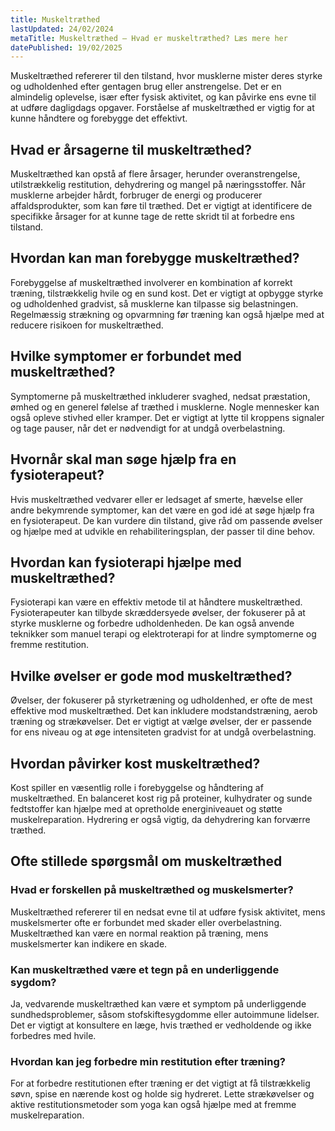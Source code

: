 ```yaml
---
title: Muskeltræthed
lastUpdated: 24/02/2024
metaTitle: Muskeltræthed – Hvad er muskeltræthed? Læs mere her
datePublished: 19/02/2025
---
```


Muskeltræthed refererer til den tilstand, hvor musklerne mister deres styrke og udholdenhed efter gentagen brug eller anstrengelse. Det er en almindelig oplevelse, især efter fysisk aktivitet, og kan påvirke ens evne til at udføre dagligdags opgaver. Forståelse af muskeltræthed er vigtig for at kunne håndtere og forebygge det effektivt.

## Hvad er årsagerne til muskeltræthed?

Muskeltræthed kan opstå af flere årsager, herunder overanstrengelse, utilstrækkelig restitution, dehydrering og mangel på næringsstoffer. Når musklerne arbejder hårdt, forbruger de energi og producerer affaldsprodukter, som kan føre til træthed. Det er vigtigt at identificere de specifikke årsager for at kunne tage de rette skridt til at forbedre ens tilstand.

## Hvordan kan man forebygge muskeltræthed?

Forebyggelse af muskeltræthed involverer en kombination af korrekt træning, tilstrækkelig hvile og en sund kost. Det er vigtigt at opbygge styrke og udholdenhed gradvist, så musklerne kan tilpasse sig belastningen. Regelmæssig strækning og opvarmning før træning kan også hjælpe med at reducere risikoen for muskeltræthed.

## Hvilke symptomer er forbundet med muskeltræthed?

Symptomerne på muskeltræthed inkluderer svaghed, nedsat præstation, ømhed og en generel følelse af træthed i musklerne. Nogle mennesker kan også opleve stivhed eller kramper. Det er vigtigt at lytte til kroppens signaler og tage pauser, når det er nødvendigt for at undgå overbelastning.

## Hvornår skal man søge hjælp fra en fysioterapeut?

Hvis muskeltræthed vedvarer eller er ledsaget af smerte, hævelse eller andre bekymrende symptomer, kan det være en god idé at søge hjælp fra en fysioterapeut. De kan vurdere din tilstand, give råd om passende øvelser og hjælpe med at udvikle en rehabiliteringsplan, der passer til dine behov.

## Hvordan kan fysioterapi hjælpe med muskeltræthed?

Fysioterapi kan være en effektiv metode til at håndtere muskeltræthed. Fysioterapeuter kan tilbyde skræddersyede øvelser, der fokuserer på at styrke musklerne og forbedre udholdenheden. De kan også anvende teknikker som manuel terapi og elektroterapi for at lindre symptomerne og fremme restitution.

## Hvilke øvelser er gode mod muskeltræthed?

Øvelser, der fokuserer på styrketræning og udholdenhed, er ofte de mest effektive mod muskeltræthed. Det kan inkludere modstandstræning, aerob træning og strækøvelser. Det er vigtigt at vælge øvelser, der er passende for ens niveau og at øge intensiteten gradvist for at undgå overbelastning.

## Hvordan påvirker kost muskeltræthed?

Kost spiller en væsentlig rolle i forebyggelse og håndtering af muskeltræthed. En balanceret kost rig på proteiner, kulhydrater og sunde fedtstoffer kan hjælpe med at opretholde energiniveauet og støtte muskelreparation. Hydrering er også vigtig, da dehydrering kan forværre træthed.

## Ofte stillede spørgsmål om muskeltræthed

### Hvad er forskellen på muskeltræthed og muskelsmerter?

Muskeltræthed refererer til en nedsat evne til at udføre fysisk aktivitet, mens muskelsmerter ofte er forbundet med skader eller overbelastning. Muskeltræthed kan være en normal reaktion på træning, mens muskelsmerter kan indikere en skade.

### Kan muskeltræthed være et tegn på en underliggende sygdom?

Ja, vedvarende muskeltræthed kan være et symptom på underliggende sundhedsproblemer, såsom stofskiftesygdomme eller autoimmune lidelser. Det er vigtigt at konsultere en læge, hvis træthed er vedholdende og ikke forbedres med hvile.

### Hvordan kan jeg forbedre min restitution efter træning?

For at forbedre restitutionen efter træning er det vigtigt at få tilstrækkelig søvn, spise en nærende kost og holde sig hydreret. Lette strækøvelser og aktive restitutionsmetoder som yoga kan også hjælpe med at fremme muskelreparation.
